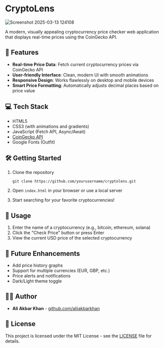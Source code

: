 # CryptoLens


![Screenshot 2025-03-13 124108](https://github.com/user-attachments/assets/d72bb8b9-cd47-4775-a748-3462367113ef)

A modern, visually appealing cryptocurrency price checker web application that displays real-time prices using the CoinGecko API.

## 🚀 Features

- **Real-time Price Data**: Fetch current cryptocurrency prices via CoinGecko API
- **User-friendly Interface**: Clean, modern UI with smooth animations
- **Responsive Design**: Works flawlessly on desktop and mobile devices
- **Smart Price Formatting**: Automatically adjusts decimal places based on price value

## 💻 Tech Stack

- HTML5
- CSS3 (with animations and gradients)
- JavaScript (Fetch API, Async/Await)
- [CoinGecko API](https://www.coingecko.com/en/api)
- Google Fonts (Outfit)

## 🛠️ Getting Started

1. Clone the repository
   ```
   git clone https://github.com/yourusername/cryptolens.git
   ```

2. Open `index.html` in your browser or use a local server

3. Start searching for your favorite cryptocurrencies!

## 📝 Usage

1. Enter the name of a cryptocurrency (e.g., bitcoin, ethereum, solana)
2. Click the "Check Price" button or press Enter
3. View the current USD price of the selected cryptocurrency

## 🔮 Future Enhancements

- Add price history graphs
- Support for multiple currencies (EUR, GBP, etc.)
- Price alerts and notifications
- Dark/Light theme toggle

## 🧑‍💻 Author

- **Ali Akbar Khan** - [github.com/aliiakbarkhan](https://github.com/aliiakbarkhan)

## 📄 License

This project is licensed under the MIT License - see the [LICENSE](LICENSE) file for details.

